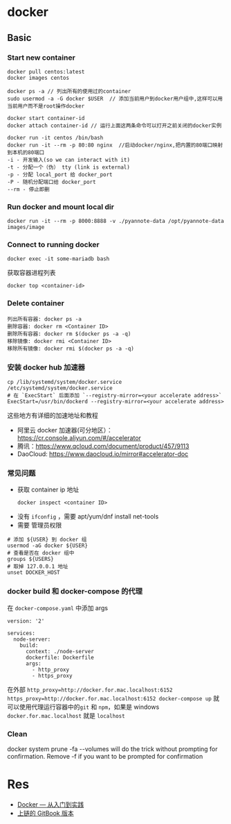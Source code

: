# docker

## Basic

### Start new container
```
docker pull centos:latest
docker images centos

docker ps -a // 列出所有的使用过的container
sudo usermod -a -G docker $USER  // 添加当前用户到docker用户组中,这样可以用当前用户而不是root操作docker

docker start container-id
docker attach container-id // 运行上面这两条命令可以打开之前关闭的docker实例

docker run -it centos /bin/bash
docker run -it --rm -p 80:80 nginx  //启动docker/nginx,把内置的80端口映射到本机的80端口
-i - 开发输入(so we can interact with it)
-t - 分配一个（伪） tty (link is external)
-p - 分配 local_port 给 docker_port
-P - 随机分配端口给 docker_port
--rm - 停止即删
```

### Run docker and mount local dir
```
docker run -it --rm -p 8000:8888 -v ./pyannote-data /opt/pyannote-data images/image
```

### Connect to running docker
```
docker exec -it some-mariadb bash
```
获取容器进程列表
```
docker top <container-id>
```

### Delete container
```
列出所有容器: docker ps -a
删除容器: docker rm <Container ID>
删除所有容器: docker rm $(docker ps -a -q)
移除镜像: docker rmi <Container ID>
移除所有镜像: docker rmi $(docker ps -a -q)
```

### 安装 docker hub 加速器
```
cp /lib/systemd/system/docker.service /etc/systemd/system/docker.service
# 在 `ExecStart` 后面添加 `--registry-mirror=<your accelerate address>`
ExecStart=/usr/bin/dockerd --registry-mirror=<your accelerate address>
```
这些地方有详细的加速地址和教程
- 阿里云 docker 加速器(可分地区）：https://cr.console.aliyun.com/#/accelerator
- 腾讯：https://www.qcloud.com/document/product/457/9113
- DaoCloud: https://www.daocloud.io/mirror#accelerator-doc

### 常见问题
- 获取 container ip 地址
    ```
    docker inspect <container ID>
    ```
- 没有 `ifconfig` ，需要 apt/yum/dnf install net-tools
- 需要 管理员权限
```
# 添加 ${USER} 到 docker 组
usermod -aG docker ${USER}
# 查看是否在 docker 组中
groups ${USERS}
# 取掉 127.0.0.1 地址
unset DOCKER_HOST
```
### docker build 和 docker-compose 的代理
在 `docker-compose.yaml` 中添加 args
```
version: '2'

services:
  node-server:
    build:
      context: ./node-server
      dockerfile: Dockerfile
      args:
        - http_proxy
        - https_proxy
```

在外部 `http_proxy=http://docker.for.mac.localhost:6152 https_proxy=http://docker.for.mac.localhost:6152 docker-compose up` 就可以使用代理运行容器中的`git` 和 `npm`，如果是 windows `docker.for.mac.localhost` 就是 `localhost`

### Clean
docker system prune -fa --volumes will do the trick without prompting for confirmation.
Remove -f if you want to be prompted for confirmation

# Res
- [Docker — 从入门到实践](https://github.com/yeasy/docker_practice)
- [上链的 GitBook 版本](https://www.gitbook.io/book/yeasy/docker_practice)
